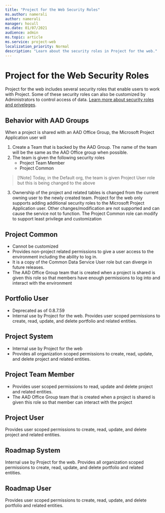 ```yaml
---
title: "Project for the Web Security Roles"
ms.author: namerali
author: namerali
manager: hocull
ms.date: 01/07/2021
audience: admin
ms.topic: article
ms.service: project-web
localization_priority: Normal
description: "Learn about the security roles in Project for the web."
---
```

# Project for the Web Security Roles

Project for the web includes several security roles that enable users to work with Project. Some of these security roles can also be customized by Administrators to control access of data. [Learn more about security roles and priveleges](https://docs.microsoft.com/en-us/power-platform/admin/security-roles-privileges).

## Behavior with AAD Groups
When a project is shared with an AAD Office Group, the Microsoft Project Application user will
1. Create a Team that is backed by the AAD Group.  The name of the team will be the same as the AAD Office group when possible.
2. The team is given the following security roles
   * Project Team Member 
   * Project Common 

> [!Note] Today, in the Default org, the team is given Project User role but this is being changed to the above

3. Ownership of the project and related tables is changed from the current owning user to the newly created team.
Project for the web only supports adding additional security roles to the Microsoft Project Application user. Other changes/modification are not supported and can cause the service not to function. The Project Common role can modify to support least privilege and customization

## Project Common
- Cannot be customized
- Provides non-project related permissions to give a user access to the environment including the ability to log in. 
- It is a copy of the Common Data Service User role but can diverge in future releases.
- The AAD Office Group team that is created when a project is shared is given this role so that members have enough permissions to log into and interact with the environment

## Portfolio User
- Deprecated as of 0.8.7.59
- Internal use by Project for the web.  Provides user scoped permissions to create, read, update, and delete portfolio and related entities.

## Project System
- Internal use by Project for the web
- Provides all organization scoped permissions to create, read, update, and delete project and related entities. 

## Project Team Member
- Provides user scoped permissions to read, update and delete project and related entities.
- The AAD Office Group team that is created when a project is shared is given this role so that member can interact with the project

## Project User
Provides user scoped permissions to create, read, update, and delete project and related entities. 

## Roadmap System 
Internal use by Project for the web. Provides all organization scoped permissions to create, read, update, and delete portfolio and related entities. 

## Roadmap User
Provides user scoped permissions to create, read, update, and delete portfolio and related entities. 